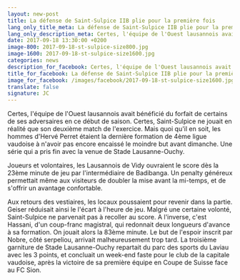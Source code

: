 ```yaml
---
layout: new-post
title: La défense de Saint-Sulpice IIB plie pour la première fois
lang_only_title_meta: La défense de Saint-Sulpice IIB plie pour la première fois 
lang_only_description_meta: Certes, l'équipe de l'Ouest lausannois avait bénéficié du forfait de certains de ses adversaires en ce début de saison. Certes, Saint-Sulpice ne jouait en réalité que son deuxième match de l'exercice. Mais quoi qu'il en soit, les hommes d'Hervé Perret étaient la dernière formation de 4ème ligue vaudoise à n'avoir pas encore encaissé le moindre but avant dimanche.
date: 2017-09-18 13:30:00 +0200
image-800: 2017-09-18-st-sulpice-size800.jpg
image-1600: 2017-09-18-st-sulpice-size1600.jpg
categories: news
description_for_facebook: Certes, l'équipe de l'Ouest lausannois avait bénéficié du forfait de certains de ses adversaires en ce début de saison. Certes, Saint-Sulpice ne jouait en réalité que son deuxième match de l'exercice. Mais quoi qu'il en soit, les hommes d'Hervé Perret étaient la dernière formation de 4ème ligue vaudoise à n'avoir pas encore encaissé le moindre but avant dimanche.
title_for_facebook: La défense de Saint-Sulpice IIB plie pour la première fois 
image_for_facebook: /images/facebook/2017-09-18-st-sulpice-size1600.jpg
translate: false
signature: JC
---
```

Certes, l'équipe de l'Ouest lausannois avait bénéficié du forfait de certains de ses adversaires en ce début de saison. Certes, Saint-Sulpice ne jouait en réalité que son deuxième match de l'exercice. Mais quoi qu'il en soit, les hommes d'Hervé Perret étaient la dernière formation de 4ème ligue vaudoise à n'avoir pas encore encaissé le moindre but avant dimanche. Une série qui a pris fin avec la venue de Stade Lausanne-Ouchy. 

Joueurs et volontaires, les Lausannois de Vidy ouvraient le score dès la 23ème minute de jeu par l'intermédiaire de Badibanga. Un penalty généreux permettait même aux visiteurs de doubler la mise avant la mi-temps, et de s'offrir un avantage confortable.  

Aux retours des vestiaires, les locaux poussaient pour revenir dans la partie. Geiser réduisait ainsi le l'écart à l'heure de jeu. Malgré une certaine volonté, Saint-Sulpice ne parvenait pas à recoller au score. A l'inverse, c'est Hassani, d'un coup-franc magistral, qui redonnait deux longueurs d'avance à sa formation. On jouait alors la 83ème minute. Le but de l'espoir inscrit par Nobre, côté serpeliou, arrivait malheureusement trop tard. La troisième garniture de Stade Lausanne-Ouchy repartait du parc des sports du Laviau avec les 3 points, et concluait un week-end faste pour le club de la capitale vaudoise, après la victoire de sa première équipe en Coupe de Suisse face au FC Sion. 